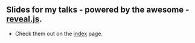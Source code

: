 ## Slides for my talks - powered by the awesome - [reveal.js](http://lab.hakim.se/reveal-js/).
  - Check them out on the [index](http://saurabh-hirani.github.io/slides/index.html) page.

